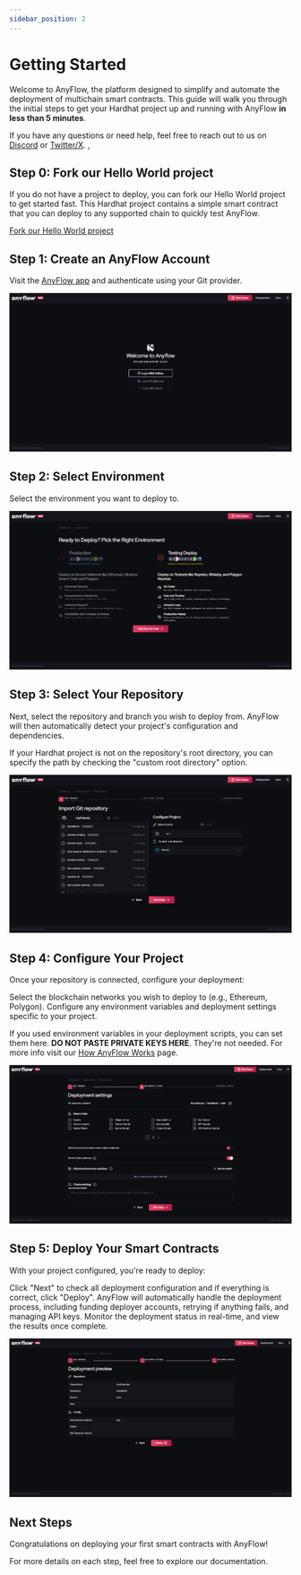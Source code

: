 ```yaml
---
sidebar_position: 2
---
```


# Getting Started

Welcome to AnyFlow, the platform designed to simplify and automate the deployment of multichain smart contracts. This guide will walk you through the initial steps to get your Hardhat project up and running with AnyFlow **in less than 5 minutes**.

<!-- ## Overview
AnyFlow enables web3 developers to deploy smart contracts across multiple blockchains with ease. Whether you're a solo developer or part of a larger team, AnyFlow provides the tools and workflows to streamline your deployment process. No more RPC configurations, API key management, faucets or chain-specific settings — AnyFlow handles it all for you. -->

If you have any questions or need help, feel free to reach out to us on [Discord](https://discord.gg/aCygGwBWya) or [Twitter/X](https://x.com/anyflow_).
,
## Step 0: Fork our Hello World project

If you do not have a project to deploy, you can fork our Hello World project to get started fast. This Hardhat project contains a simple smart contract that you can deploy to any supported chain to quickly test AnyFlow.

[Fork our Hello World project](https://github.com/AnyFlowLabs/HelloWorld)

## Step 1: Create an AnyFlow Account

Visit the [AnyFlow app](https://app.anyflow.pro/) and authenticate using your Git provider.

![](./img/login.png)

## Step 2: Select Environment

Select the environment you want to deploy to.

![](./img/environment.png)

## Step 3: Select Your Repository

Next, select the repository and branch you wish to deploy from. AnyFlow will then automatically detect your project's configuration and dependencies.

If your Hardhat project is not on the repository's root directory, you can specify the path by checking the "custom root directory" option.

![](./img/repository.png)

## Step 4: Configure Your Project
Once your repository is connected, configure your deployment:

Select the blockchain networks you wish to deploy to (e.g., Ethereum, Polygon).
Configure any environment variables and deployment settings specific to your project.

If you used environment variables in your deployment scripts, you can set them here. **DO NOT PASTE PRIVATE KEYS HERE**. They're not needed. For more info visit our [How AnyFlow Works](/docs/how_it_works/1_private_keys.md) page.

![](./img/config.png)

## Step 5: Deploy Your Smart Contracts
With your project configured, you're ready to deploy:

Click "Next" to check all deployment configuration and if everything is correct, click "Deploy".
AnyFlow will automatically handle the deployment process, including funding deployer accounts, retrying if anything fails, and managing API keys.
Monitor the deployment status in real-time, and view the results once complete.

![](./img/deploy.png)

## Next Steps
Congratulations on deploying your first smart contracts with AnyFlow!

<!-- Here’s what you can do next: -->

<!-- - **Explore Advanced Features:** Learn about deterministic addresses, staging environments, multi-step signing, and other advanced features.
- **Integrate with Your Workflow:** Set up CI/CD pipelines with AnyFlow to automate future deployments.
- **Manage Deployments:** Use the AnyFlow dashboard to monitor, redeploy, or roll back your contracts as needed.
- **Try our CLI:** Use the AnyFlow CLI to deploy contracts from your local machine or integrate with your existing scripts. -->

For more details on each step, feel free to explore our documentation.
